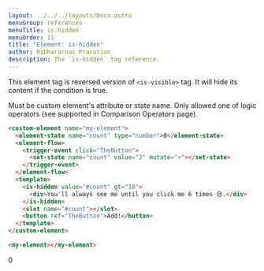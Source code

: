 ```yaml
---
layout: ../../../layouts/Docs.astro
menuGroup: references
menuTitle: is-hidden
menuOrder: 11
title: "Element: is-hidden"
author: Ribhararnus Pracutian
description: The `is-hidden` tag reference.
---
```


This element tag is reversed version of <anchor-link href="/references/elements/is-visible">`<is-visible>`</anchor-link> tag. It will hide its content if the condition is true.

<ref-section title="Attributes">
  <ref-item-def name="value">
    Must be custom element's attribute or state name.
  </ref-item-def>
  <ref-item-def name="[...logic ops]">
    Only allowed one of logic operators (see supported in
    <anchor-link href="/references/misc/comparison-operators">Comparison Operators</anchor-link> page).
  </ref-item-def>
</ref-section>

<ref-section title="Example"></ref-section>

```html
<custom-element name="my-element">
  <element-state name="count" type="number">0</element-state>
  <element-flow>
    <trigger-event click="TheButton">
      <set-state name="count" value="2" mutate="+"></set-state>
    </trigger-event>
  </element-flow>
  <template>
    <is-hidden value="#count" gt="10">
      <div>You'll always see me until you click me 6 times 😢.</div>
    </is-hidden>
    <slot name="#count"></slot>
    <button ref="TheButton">Add!</button>
  </template>
</custom-element>

<my-element></my-element>
```

<custom-element name="my-element">
  <element-state name="count" type="number">0</element-state>
  <element-flow>
    <trigger-event click="TheButton">
      <set-state name="count" value="2" mutate="+"></set-state>
    </trigger-event>
  </element-flow>
  <template>
    <is-hidden value="#count" gt="10">
      <div>You'll always see me until you click me 6 times 😢.</div>
    </is-hidden>
    <slot name="#count"></slot>
    <button ref="TheButton">Add!</button>
  </template>
</custom-element>

<realm-demo>
  <my-element></my-element>
</realm-demo>
